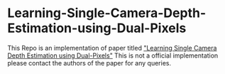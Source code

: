 # Learning-Single-Camera-Depth-Estimation-using-Dual-Pixels
This Repo is an implementation of paper titled ["Learning Single Camera Depth Estimation using Dual-Pixels"](https://arxiv.org/abs/1904.05822)
This is not a official implementation please contact the authors of the paper for any queries.



